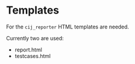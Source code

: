 # Templates

For the ``cij_reporter`` HTML templates are needed.

Currently two are used:

* report.html
* testcases.html
